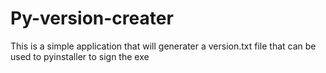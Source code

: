 # Py-version-creater

This is a simple application that will generater a version.txt file that can be used to pyinstaller to sign the exe
